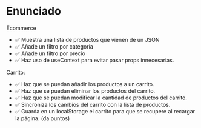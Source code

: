# Enunciado

Ecommerce

- ✅ Muestra una lista de productos que vienen de un JSON
- ✅ Añade un filtro por categoría
- ✅ Añade un filtro por precio
- ✅ Haz uso de useContext para evitar pasar props innecesarias.

Carrito:

- ✅ Haz que se puedan añadir los productos a un carrito.
- ✅ Haz que se puedan eliminar los productos del carrito.
- ✅ Haz que se puedan modificar la cantidad de productos del carrito.
- ✅ Sincroniza los cambios del carrito con la lista de productos.
- ✅ Guarda en un localStorage el carrito para que se recupere al recargar la página. (da puntos)